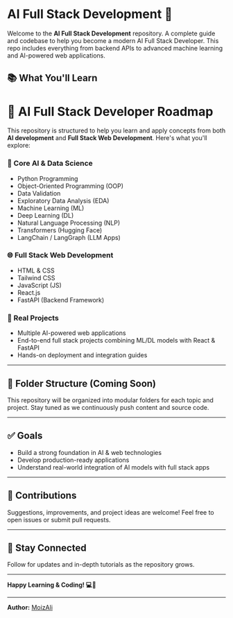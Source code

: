 # AI Full Stack Development 🚀

Welcome to the **AI Full Stack Development** repository. A complete guide and codebase to help you become a modern AI Full Stack Developer. This repo includes everything from backend APIs to advanced machine learning and AI-powered web applications.

## 📚 What You'll Learn

# 🧠 AI Full Stack Developer Roadmap

This repository is structured to help you learn and apply concepts from both **AI development** and **Full Stack Web Development**. Here's what you'll explore:

### 🧠 Core AI & Data Science
- Python Programming
- Object-Oriented Programming (OOP)
- Data Validation
- Exploratory Data Analysis (EDA)
- Machine Learning (ML)
- Deep Learning (DL)
- Natural Language Processing (NLP)
- Transformers (Hugging Face)
- LangChain / LangGraph (LLM Apps)

### 🌐 Full Stack Web Development
- HTML & CSS
- Tailwind CSS
- JavaScript (JS)
- React.js
- FastAPI (Backend Framework)

### 💼 Real Projects
- Multiple AI-powered web applications
- End-to-end full stack projects combining ML/DL models with React & FastAPI
- Hands-on deployment and integration guides


---

## 📁 Folder Structure (Coming Soon)

This repository will be organized into modular folders for each topic and project. Stay tuned as we continuously push content and source code.

---

## ✅ Goals

- Build a strong foundation in AI & web technologies  
- Develop production-ready applications  
- Understand real-world integration of AI models with full stack apps  

---

## 🙌 Contributions

Suggestions, improvements, and project ideas are welcome! Feel free to open issues or submit pull requests.

---

## 🔗 Stay Connected

Follow for updates and in-depth tutorials as the repository grows.

---

**Happy Learning & Coding! 💻🧠**

---

**Author:** [MoizAli](https://github.com/Moiz-Ali-Max)
